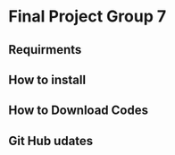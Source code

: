 # Final Project Group 7 

## Requirments

## How to install

## How to Download Codes

## Git Hub udates